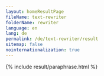 ```yaml
---
layout: homeResultPage
fileName: text-rewriter
folderName: rewriter
language: en
lang: de
permalink: /de/text-rewriter/result
sitemap: false
nointernationalization: true
---
```

{% include result/paraphrase.html %}

<script src="/js/result/paraprashing.js" data-foldername="{{page.folderName}}" data-lang="{{page.lang}}"></script>
